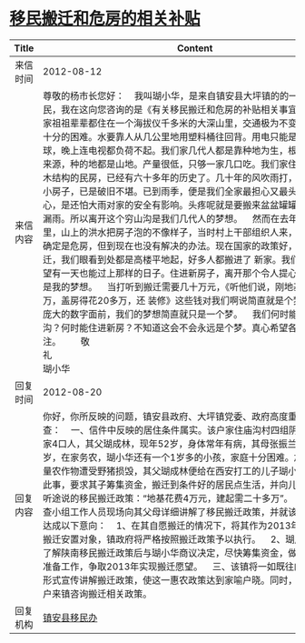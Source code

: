 # <a href="http://www.shangluo.gov.cn/zmhd/ldxxxx.jsp?urltype=leadermail.LeaderMailContentUrl&wbtreeid=1112&leadermailid=1340">移民搬迁和危房的相关补贴</a>
| Title |                                                                                                                                                                                                                                                                                                                                                                                  Content                                                                                                                                                                                                                                                                                                                                                                                  |
|:-----:|---------------------------------------------------------------------------------------------------------------------------------------------------------------------------------------------------------------------------------------------------------------------------------------------------------------------------------------------------------------------------------------------------------------------------------------------------------------------------------------------------------------------------------------------------------------------------------------------------------------------------------------------------------------------------------------------------------------------------------------------------------------------------|
| 来信时间  | 2012-08-12                                                                                                                                                                                                                                                                                                                                                                                                                                                                                                                                                                                                                                                                                                                                                                |
| 来信内容  | 尊敬的杨市长您好：    我叫瑚小华，是来自镇安县大坪镇的的一个深山的农民，我在这向您咨询的是《有关移民搬迁和危房的补贴相关事宜》。    我们家祖祖辈辈都住在一个海拔仪千多米的大深山里，交通极为不变，吃水用电十分的困难。水要靠人从几公里地用塑料桶往回背。用电只能是一个红绣球，晚上连电视都负荷不起。我们家几代人都是靠种地为生，根本没有经济来源，种的地都是山地。产量很低，只够一家几口吃。我们家住的是两间土木结构的民房，已经有六十多年的历史了。几十年的风吹雨打，本不起眼的小房子，已是破旧不堪。已到雨季，便是我们全家最担心又最头疼的事。担心，是还怕大雨对家的安全有影响。头疼呢就是要搬来盆盆罐罐去接屋里的漏雨。所以离开这个穷山沟是我们几代人的梦想。    然而在去年一场大雨里，山上的洪水把房子泡的不像样子，当时村上干部组织人来，拍照了，已确定是危房，但到现在也没有解决的办法。现在国家的政策好，提倡移民搬迁，我们眼看到处都是高楼平地起，好多人都搬进了 新家。我们全家多么希望有一天也能过上那样的日子。住进新房子，离开那个令人提心吊胆的地方是我的梦想。    当打听到搬迁需要几十万元，《听他们说，刚地基费就得4万，盖房得花20多万，还 装修》这些钱对我们啊说简直就是个梦。在这个庞大的数字面前，我们的梦想简直就只是一个梦。    我们何时能离开这穷山沟？何时能住进新房？不知道这会不会永远是个梦。真心希望各位领导关注。        敬礼                                                                                                                          瑚小华 |
| 回复时间  | 2012-08-20                                                                                                                                                                                                                                                                                                                                                                                                                                                                                                                                                                                                                                                                                                                                                                |
| 回复内容  | 你好，你所反映的问题，镇安县政府、大坪镇党委、政府高度重视，经查：    一、信件中反映的居住条件属实。该户家住庙沟村四组阴坡山顶，全家4口人，其父瑚成林，现年52岁，身体常年有病，其母张振兰，现年48岁，在家务农，瑚小华还有一个1岁多的小孩，家庭十分困难。加之近期大量农作物遭受野猪损毁，其父瑚成林便给在西安打工的儿子瑚小华电话诉说此事，要求其子筹集资金，搬迁到条件好的居民点生活，并向儿子讲了他道听途说的移民搬迁政策：“地基花费4万元，建起需二十多万”。    二、镇调查小组工作人员现场向其父母详细讲解了移民搬迁政策，并就该户搬迁一事达成以下意向：    1、在其自愿搬迁的情况下，将其作为2013年度陕南移民搬迁安置对象，镇政府将严格按照搬迁政策予以执行。    2、瑚成林夫妇在了解陕南移民搬迁政策后与瑚小华商议决定，尽快筹集资金，做好搬迁前期准备工作，争取2013年实现搬迁愿望。    三、该镇将一如既往的采取多种形式宣传讲解搬迁政策，使这一惠农政策达到家喻户晓。同时，欢迎广大农户来镇咨询搬迁相关政策。                                                                                                                                                                                                                                                                                               |
| 回复机构  | <a href="../../category/agencies/镇安县移民办.md">镇安县移民办</a>                                                                                                                                                                                                                                                                                                                                                                                                                                                                                                                                                                                                                                                                                                                    |